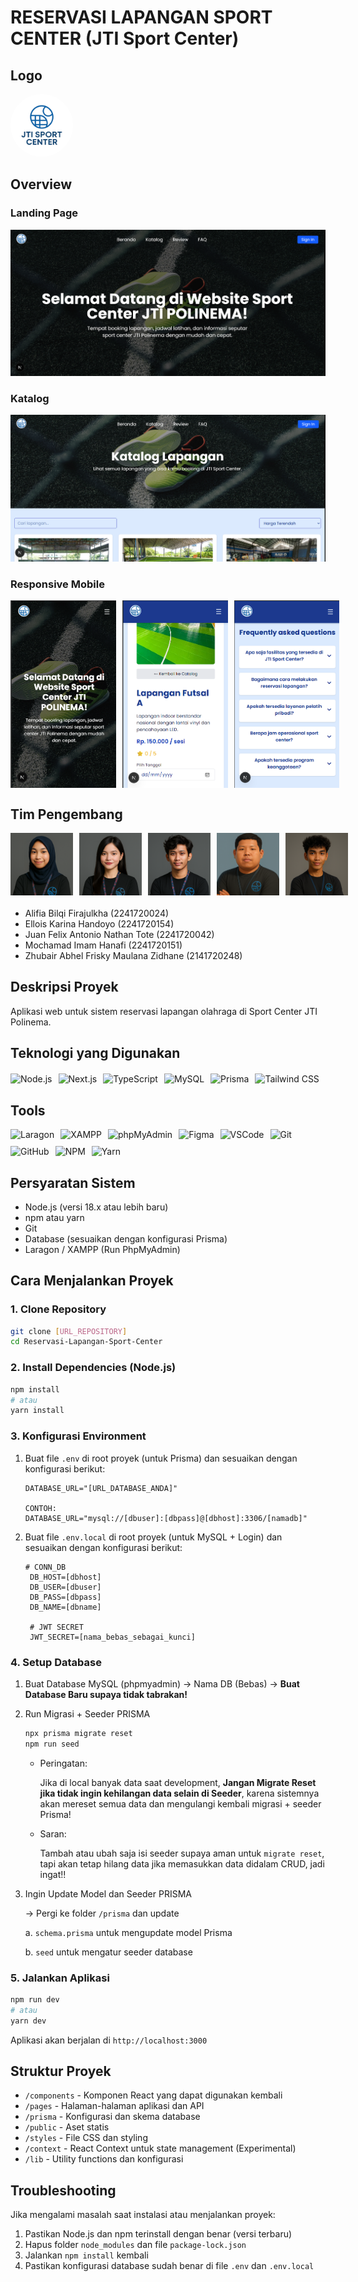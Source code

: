 # RESERVASI LAPANGAN SPORT CENTER (JTI Sport Center)

## Logo

<img src="./public/assets/logo/jtisportcenter_large.png" alt="JTI Sport Center Logo" style="width: 100px; height: auto; background-color: white; border-radius: 100%;">

## Overview

### Landing Page

<img src="./public/assets/overview/overview_1.png" alt="JTI Sport Center Logo">

### Katalog

<img src="./public/assets/overview/overview_2.png" alt="JTI Sport Center Logo">

### Responsive Mobile

<div style="display: flex; gap: 10px;">
  <img src="./public/assets/overview/mobile_1.png" alt="JTI Sport Center Logo" style="height: 300px">
  <img src="./public/assets/overview/mobile_2.png" alt="JTI Sport Center Logo" style="height: 300px">
  <img src="./public/assets/overview/mobile_3.png" alt="JTI Sport Center Logo" style="height: 300px">
</div>

## Tim Pengembang

<div style="display: flex; gap: 10px; margin-bottom:20px;">
  <img src="./public/assets/team/alifia_team.png" alt="Tim Pengembang" style="height: 100px">
  <img src="./public/assets/team/ello_team.png" alt="Tim Pengembang" style="height: 100px">
  <img src="./public/assets/team/juan_team.png" alt="Tim Pengembang" style="height: 100px">
  <img src="./public/assets/team/imam_team.png" alt="Tim Pengembang" style="height: 100px">
  <img src="./public/assets/team/abhel_team.png" alt="Tim Pengembang" style="height: 100px;">
</div>

- Alifia Bilqi Firajulkha (2241720024)
- Ellois Karina Handoyo (2241720154)
- Juan Felix Antonio Nathan Tote (2241720042)
- Mochamad Imam Hanafi (2241720151)
- Zhubair Abhel Frisky Maulana Zidhane (2141720248)

## Deskripsi Proyek

Aplikasi web untuk sistem reservasi lapangan olahraga di Sport Center JTI Polinema.

## Teknologi yang Digunakan

<div style="display: flex; gap: 10px; flex-wrap: wrap; margin: 20px 0;">
  <img src="https://img.shields.io/badge/Node.js-339933?style=for-the-badge&logo=nodedotjs&logoColor=white" alt="Node.js">
  <img src="https://img.shields.io/badge/Next.js-000000?style=for-the-badge&logo=nextdotjs&logoColor=white" alt="Next.js">
  <img src="https://img.shields.io/badge/TypeScript-007ACC?style=for-the-badge&logo=typescript&logoColor=white" alt="TypeScript">
  <img src="https://img.shields.io/badge/MySQL-4479A1?style=for-the-badge&logo=mysql&logoColor=white" alt="MySQL">
  <img src="https://img.shields.io/badge/Prisma-2D3748?style=for-the-badge&logo=prisma&logoColor=white" alt="Prisma">
  <img src="https://img.shields.io/badge/Tailwind_CSS-38B2AC?style=for-the-badge&logo=tailwind-css&logoColor=white" alt="Tailwind CSS">
</div>

## Tools

<div style="display: flex; gap: 10px; flex-wrap: wrap;">
  <img src="https://img.shields.io/badge/Laragon-0E83CD?style=for-the-badge&logo=laragon&logoColor=white" alt="Laragon">
  <img src="https://img.shields.io/badge/XAMPP-FB7A24?style=for-the-badge&logo=xampp&logoColor=white" alt="XAMPP">
  <img src="https://img.shields.io/badge/phpMyAdmin-6C78AF?style=for-the-badge&logo=phpmyadmin&logoColor=white" alt="phpMyAdmin">
  <img src="https://img.shields.io/badge/Figma-F24E1E?style=for-the-badge&logo=figma&logoColor=white" alt="Figma">
  <img src="https://img.shields.io/badge/VSCode-007ACC?style=for-the-badge&logo=visualstudiocode&logoColor=white" alt="VSCode">
  <img src="https://img.shields.io/badge/Git-F05032?style=for-the-badge&logo=git&logoColor=white" alt="Git">
  <img src="https://img.shields.io/badge/GitHub-181717?style=for-the-badge&logo=github&logoColor=white" alt="GitHub">
  <img src="https://img.shields.io/badge/npm-CB3837?style=for-the-badge&logo=npm&logoColor=white" alt="NPM">
  <img src="https://img.shields.io/badge/Yarn-2C8EBB?style=for-the-badge&logo=yarn&logoColor=white" alt="Yarn">
</div>

## Persyaratan Sistem

- Node.js (versi 18.x atau lebih baru)
- npm atau yarn
- Git
- Database (sesuaikan dengan konfigurasi Prisma)
- Laragon / XAMPP (Run PhpMyAdmin)

## Cara Menjalankan Proyek

### 1. Clone Repository

```bash
git clone [URL_REPOSITORY]
cd Reservasi-Lapangan-Sport-Center
```

### 2. Install Dependencies (Node.js)

```bash
npm install
# atau
yarn install
```

### 3. Konfigurasi Environment

1. Buat file `.env` di root proyek (untuk Prisma) dan sesuaikan dengan konfigurasi berikut:

   ```env
   DATABASE_URL="[URL_DATABASE_ANDA]"

   CONTOH:
   DATABASE_URL="mysql://[dbuser]:[dbpass]@[dbhost]:3306/[namadb]"
   ```

2. Buat file `.env.local` di root proyek (untuk MySQL + Login) dan sesuaikan dengan konfigurasi berikut:

   ```env.local
   # CONN_DB
    DB_HOST=[dbhost]
    DB_USER=[dbuser]
    DB_PASS=[dbpass]
    DB_NAME=[dbname]

    # JWT SECRET
    JWT_SECRET=[nama_bebas_sebagai_kunci]
   ```

### 4. Setup Database

1. Buat Database MySQL (phpmyadmin) -> Nama DB (Bebas) -> **Buat Database Baru supaya tidak tabrakan!**

2. Run Migrasi + Seeder PRISMA

   ```bash
   npx prisma migrate reset
   npm run seed
   ```

   - Peringatan:

     Jika di local banyak data saat development, **Jangan Migrate Reset jika tidak ingin kehilangan data selain di Seeder**, karena sistemnya akan mereset semua data dan mengulangi kembali migrasi + seeder Prisma!

   - Saran:

     Tambah atau ubah saja isi seeder supaya aman untuk `migrate reset`, tapi akan tetap hilang data jika memasukkan data didalam CRUD, jadi ingat!!

3. Ingin Update Model dan Seeder PRISMA

   -> Pergi ke folder `/prisma` dan update

   a. `schema.prisma` untuk mengupdate model Prisma

   b. `seed` untuk mengatur seeder database

### 5. Jalankan Aplikasi

```bash
npm run dev
# atau
yarn dev
```

Aplikasi akan berjalan di `http://localhost:3000`

## Struktur Proyek

- `/components` - Komponen React yang dapat digunakan kembali
- `/pages` - Halaman-halaman aplikasi dan API
- `/prisma` - Konfigurasi dan skema database
- `/public` - Aset statis
- `/styles` - File CSS dan styling
- `/context` - React Context untuk state management (Experimental)
- `/lib` - Utility functions dan konfigurasi

## Troubleshooting

Jika mengalami masalah saat instalasi atau menjalankan proyek:

1. Pastikan Node.js dan npm terinstall dengan benar (versi terbaru)
2. Hapus folder `node_modules` dan file `package-lock.json`
3. Jalankan `npm install` kembali
4. Pastikan konfigurasi database sudah benar di file `.env` dan `.env.local`
